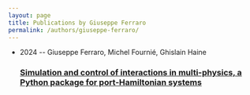 ```yaml
---
layout: page
title: Publications by Giuseppe Ferraro
permalink: /authors/giuseppe-ferraro/
---
```


<ul class="post-list">
<li><span class='post-meta'>2024 -- Giuseppe Ferraro, Michel Fournié, Ghislain Haine</span><h3><a class='post-link' href='../../simulation-and-control-of-interactions-in-multi-physics-a-python-package-for-port-hamiltonian-systems'>Simulation and control of interactions in multi-physics, a Python package for port-Hamiltonian systems</a></h3></li>

</ul>
